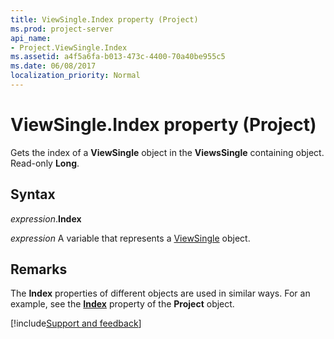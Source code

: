 ```yaml
---
title: ViewSingle.Index property (Project)
ms.prod: project-server
api_name:
- Project.ViewSingle.Index
ms.assetid: a4f5a6fa-b013-473c-4400-70a40be955c5
ms.date: 06/08/2017
localization_priority: Normal
---
```



# ViewSingle.Index property (Project)

Gets the index of a  **ViewSingle** object in the **ViewsSingle** containing object. Read-only **Long**.


## Syntax

_expression_.**Index**

_expression_ A variable that represents a [ViewSingle](./Project.ViewSingle.md) object.


## Remarks

The  **Index** properties of different objects are used in similar ways. For an example, see the **[Index](Project.Project.Index.md)** property of the **Project** object.

[!include[Support and feedback](~/includes/feedback-boilerplate.md)]